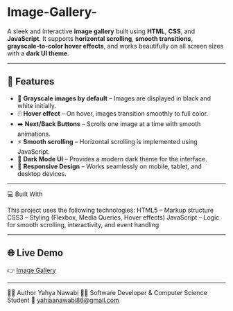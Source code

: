# Image-Gallery-

A sleek and interactive **image gallery** built using **HTML**, **CSS**, and **JavaScript**. It supports **horizontal scrolling**, **smooth transitions**, **grayscale-to-color hover effects**, and works beautifully on all screen sizes with a **dark UI theme**.

---

## 🚀 Features

- 🎨 **Grayscale images by default** – Images are displayed in black and white initially.
- 🖱️ **Hover effect** – On hover, images transition smoothly to full color.
- ➡️ **Next/Back Buttons** – Scrolls one image at a time with smooth animations.
- ⚡ **Smooth scrolling** – Horizontal scrolling is implemented using JavaScript.
- 🌙 **Dark Mode UI** – Provides a modern dark theme for the interface.
- 📱 **Responsive Design** – Works seamlessly on mobile, tablet, and desktop devices.

---

💻 Built With

This project uses the following technologies:
HTML5 – Markup structure
CSS3 – Styling (Flexbox, Media Queries, Hover effects)
JavaScript – Logic for smooth scrolling, interactivity, and event handling

---

## 🌐 Live Demo

👉 [Image Gallery]( https://yahyanawabi.github.io/Image-Gallery-/)

---

👨‍💻 Author
Yahya Nawabi
🧑‍💻 Software Developer & Computer Science Student
📧 yahiaanawabi86@gmail.com


